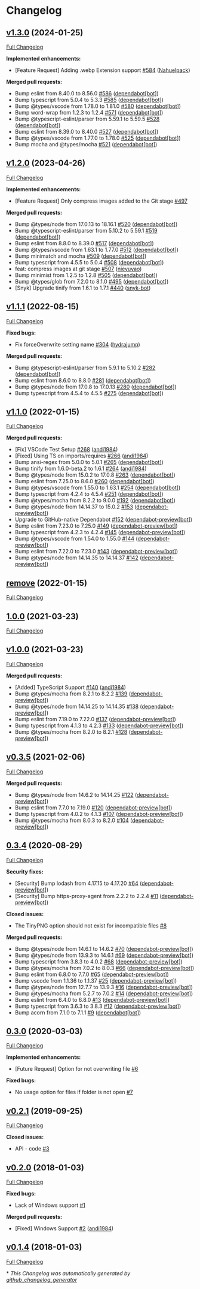 # Changelog

## [v1.3.0](https://github.com/andi1984/vscode-tinypng/tree/v1.3.0) (2024-01-25)

[Full Changelog](https://github.com/andi1984/vscode-tinypng/compare/v1.2.0...v1.3.0)

**Implemented enhancements:**

-   \[Feature Request\] Adding .webp Extension support [\#584](https://github.com/andi1984/vscode-tinypng/pull/584) ([Nahuelpack](https://github.com/Nahuelpack))

**Merged pull requests:**

-   Bump eslint from 8.40.0 to 8.56.0 [\#586](https://github.com/andi1984/vscode-tinypng/pull/586) ([dependabot[bot]](https://github.com/apps/dependabot))
-   Bump typescript from 5.0.4 to 5.3.3 [\#585](https://github.com/andi1984/vscode-tinypng/pull/585) ([dependabot[bot]](https://github.com/apps/dependabot))
-   Bump @types/vscode from 1.78.0 to 1.81.0 [\#580](https://github.com/andi1984/vscode-tinypng/pull/580) ([dependabot[bot]](https://github.com/apps/dependabot))
-   Bump word-wrap from 1.2.3 to 1.2.4 [\#571](https://github.com/andi1984/vscode-tinypng/pull/571) ([dependabot[bot]](https://github.com/apps/dependabot))
-   Bump @typescript-eslint/parser from 5.59.1 to 5.59.5 [\#528](https://github.com/andi1984/vscode-tinypng/pull/528) ([dependabot[bot]](https://github.com/apps/dependabot))
-   Bump eslint from 8.39.0 to 8.40.0 [\#527](https://github.com/andi1984/vscode-tinypng/pull/527) ([dependabot[bot]](https://github.com/apps/dependabot))
-   Bump @types/vscode from 1.77.0 to 1.78.0 [\#525](https://github.com/andi1984/vscode-tinypng/pull/525) ([dependabot[bot]](https://github.com/apps/dependabot))
-   Bump mocha and @types/mocha [\#521](https://github.com/andi1984/vscode-tinypng/pull/521) ([dependabot[bot]](https://github.com/apps/dependabot))

## [v1.2.0](https://github.com/andi1984/vscode-tinypng/tree/v1.2.0) (2023-04-26)

[Full Changelog](https://github.com/andi1984/vscode-tinypng/compare/v1.1.1...v1.2.0)

**Implemented enhancements:**

-   \[Feature Request\] Only compress images added to the Git stage [\#497](https://github.com/andi1984/vscode-tinypng/issues/497)

**Merged pull requests:**

-   Bump @types/node from 17.0.13 to 18.16.1 [\#520](https://github.com/andi1984/vscode-tinypng/pull/520) ([dependabot[bot]](https://github.com/apps/dependabot))
-   Bump @typescript-eslint/parser from 5.10.2 to 5.59.1 [\#519](https://github.com/andi1984/vscode-tinypng/pull/519) ([dependabot[bot]](https://github.com/apps/dependabot))
-   Bump eslint from 8.8.0 to 8.39.0 [\#517](https://github.com/andi1984/vscode-tinypng/pull/517) ([dependabot[bot]](https://github.com/apps/dependabot))
-   Bump @types/vscode from 1.63.1 to 1.77.0 [\#512](https://github.com/andi1984/vscode-tinypng/pull/512) ([dependabot[bot]](https://github.com/apps/dependabot))
-   Bump minimatch and mocha [\#509](https://github.com/andi1984/vscode-tinypng/pull/509) ([dependabot[bot]](https://github.com/apps/dependabot))
-   Bump typescript from 4.5.5 to 5.0.4 [\#508](https://github.com/andi1984/vscode-tinypng/pull/508) ([dependabot[bot]](https://github.com/apps/dependabot))
-   feat: compress images at git stage [\#507](https://github.com/andi1984/vscode-tinypng/pull/507) ([nieyuyao](https://github.com/nieyuyao))
-   Bump minimist from 1.2.5 to 1.2.8 [\#505](https://github.com/andi1984/vscode-tinypng/pull/505) ([dependabot[bot]](https://github.com/apps/dependabot))
-   Bump @types/glob from 7.2.0 to 8.1.0 [\#495](https://github.com/andi1984/vscode-tinypng/pull/495) ([dependabot[bot]](https://github.com/apps/dependabot))
-   \[Snyk\] Upgrade tinify from 1.6.1 to 1.7.1 [\#440](https://github.com/andi1984/vscode-tinypng/pull/440) ([snyk-bot](https://github.com/snyk-bot))

## [v1.1.1](https://github.com/andi1984/vscode-tinypng/tree/v1.1.1) (2022-08-15)

[Full Changelog](https://github.com/andi1984/vscode-tinypng/compare/v1.1.0...v1.1.1)

**Fixed bugs:**

-   Fix forceOverwrite setting name [\#304](https://github.com/andi1984/vscode-tinypng/pull/304) ([hydrajump](https://github.com/hydrajump))

**Merged pull requests:**

-   Bump @typescript-eslint/parser from 5.9.1 to 5.10.2 [\#282](https://github.com/andi1984/vscode-tinypng/pull/282) ([dependabot[bot]](https://github.com/apps/dependabot))
-   Bump eslint from 8.6.0 to 8.8.0 [\#281](https://github.com/andi1984/vscode-tinypng/pull/281) ([dependabot[bot]](https://github.com/apps/dependabot))
-   Bump @types/node from 17.0.8 to 17.0.13 [\#280](https://github.com/andi1984/vscode-tinypng/pull/280) ([dependabot[bot]](https://github.com/apps/dependabot))
-   Bump typescript from 4.5.4 to 4.5.5 [\#275](https://github.com/andi1984/vscode-tinypng/pull/275) ([dependabot[bot]](https://github.com/apps/dependabot))

## [v1.1.0](https://github.com/andi1984/vscode-tinypng/tree/v1.1.0) (2022-01-15)

[Full Changelog](https://github.com/andi1984/vscode-tinypng/compare/remove...v1.1.0)

**Merged pull requests:**

-   \[Fix\] VSCode Test Setup [\#268](https://github.com/andi1984/vscode-tinypng/pull/268) ([andi1984](https://github.com/andi1984))
-   \[Fixed\] Using TS on imports/requires [\#266](https://github.com/andi1984/vscode-tinypng/pull/266) ([andi1984](https://github.com/andi1984))
-   Bump ansi-regex from 5.0.0 to 5.0.1 [\#265](https://github.com/andi1984/vscode-tinypng/pull/265) ([dependabot[bot]](https://github.com/apps/dependabot))
-   Bump tinify from 1.6.0-beta.2 to 1.6.1 [\#264](https://github.com/andi1984/vscode-tinypng/pull/264) ([andi1984](https://github.com/andi1984))
-   Bump @types/node from 15.0.2 to 17.0.8 [\#263](https://github.com/andi1984/vscode-tinypng/pull/263) ([dependabot[bot]](https://github.com/apps/dependabot))
-   Bump eslint from 7.25.0 to 8.6.0 [\#260](https://github.com/andi1984/vscode-tinypng/pull/260) ([dependabot[bot]](https://github.com/apps/dependabot))
-   Bump @types/vscode from 1.55.0 to 1.63.1 [\#254](https://github.com/andi1984/vscode-tinypng/pull/254) ([dependabot[bot]](https://github.com/apps/dependabot))
-   Bump typescript from 4.2.4 to 4.5.4 [\#251](https://github.com/andi1984/vscode-tinypng/pull/251) ([dependabot[bot]](https://github.com/apps/dependabot))
-   Bump @types/mocha from 8.2.2 to 9.0.0 [\#192](https://github.com/andi1984/vscode-tinypng/pull/192) ([dependabot[bot]](https://github.com/apps/dependabot))
-   Bump @types/node from 14.14.37 to 15.0.2 [\#153](https://github.com/andi1984/vscode-tinypng/pull/153) ([dependabot-preview[bot]](https://github.com/apps/dependabot-preview))
-   Upgrade to GitHub-native Dependabot [\#152](https://github.com/andi1984/vscode-tinypng/pull/152) ([dependabot-preview[bot]](https://github.com/apps/dependabot-preview))
-   Bump eslint from 7.23.0 to 7.25.0 [\#149](https://github.com/andi1984/vscode-tinypng/pull/149) ([dependabot-preview[bot]](https://github.com/apps/dependabot-preview))
-   Bump typescript from 4.2.3 to 4.2.4 [\#145](https://github.com/andi1984/vscode-tinypng/pull/145) ([dependabot-preview[bot]](https://github.com/apps/dependabot-preview))
-   Bump @types/vscode from 1.54.0 to 1.55.0 [\#144](https://github.com/andi1984/vscode-tinypng/pull/144) ([dependabot-preview[bot]](https://github.com/apps/dependabot-preview))
-   Bump eslint from 7.22.0 to 7.23.0 [\#143](https://github.com/andi1984/vscode-tinypng/pull/143) ([dependabot-preview[bot]](https://github.com/apps/dependabot-preview))
-   Bump @types/node from 14.14.35 to 14.14.37 [\#142](https://github.com/andi1984/vscode-tinypng/pull/142) ([dependabot-preview[bot]](https://github.com/apps/dependabot-preview))

## [remove](https://github.com/andi1984/vscode-tinypng/tree/remove) (2022-01-15)

[Full Changelog](https://github.com/andi1984/vscode-tinypng/compare/1.0.0...remove)

## [1.0.0](https://github.com/andi1984/vscode-tinypng/tree/1.0.0) (2021-03-23)

[Full Changelog](https://github.com/andi1984/vscode-tinypng/compare/v1.0.0...1.0.0)

## [v1.0.0](https://github.com/andi1984/vscode-tinypng/tree/v1.0.0) (2021-03-23)

[Full Changelog](https://github.com/andi1984/vscode-tinypng/compare/v0.3.5...v1.0.0)

**Merged pull requests:**

-   \[Added\] TypeScript Support [\#140](https://github.com/andi1984/vscode-tinypng/pull/140) ([andi1984](https://github.com/andi1984))
-   Bump @types/mocha from 8.2.1 to 8.2.2 [\#139](https://github.com/andi1984/vscode-tinypng/pull/139) ([dependabot-preview[bot]](https://github.com/apps/dependabot-preview))
-   Bump @types/node from 14.14.25 to 14.14.35 [\#138](https://github.com/andi1984/vscode-tinypng/pull/138) ([dependabot-preview[bot]](https://github.com/apps/dependabot-preview))
-   Bump eslint from 7.19.0 to 7.22.0 [\#137](https://github.com/andi1984/vscode-tinypng/pull/137) ([dependabot-preview[bot]](https://github.com/apps/dependabot-preview))
-   Bump typescript from 4.1.3 to 4.2.3 [\#133](https://github.com/andi1984/vscode-tinypng/pull/133) ([dependabot-preview[bot]](https://github.com/apps/dependabot-preview))
-   Bump @types/mocha from 8.2.0 to 8.2.1 [\#128](https://github.com/andi1984/vscode-tinypng/pull/128) ([dependabot-preview[bot]](https://github.com/apps/dependabot-preview))

## [v0.3.5](https://github.com/andi1984/vscode-tinypng/tree/v0.3.5) (2021-02-06)

[Full Changelog](https://github.com/andi1984/vscode-tinypng/compare/0.3.4...v0.3.5)

**Merged pull requests:**

-   Bump @types/node from 14.6.2 to 14.14.25 [\#122](https://github.com/andi1984/vscode-tinypng/pull/122) ([dependabot-preview[bot]](https://github.com/apps/dependabot-preview))
-   Bump eslint from 7.7.0 to 7.19.0 [\#120](https://github.com/andi1984/vscode-tinypng/pull/120) ([dependabot-preview[bot]](https://github.com/apps/dependabot-preview))
-   Bump typescript from 4.0.2 to 4.1.3 [\#107](https://github.com/andi1984/vscode-tinypng/pull/107) ([dependabot-preview[bot]](https://github.com/apps/dependabot-preview))
-   Bump @types/mocha from 8.0.3 to 8.2.0 [\#104](https://github.com/andi1984/vscode-tinypng/pull/104) ([dependabot-preview[bot]](https://github.com/apps/dependabot-preview))

## [0.3.4](https://github.com/andi1984/vscode-tinypng/tree/0.3.4) (2020-08-29)

[Full Changelog](https://github.com/andi1984/vscode-tinypng/compare/0.3.0...0.3.4)

**Security fixes:**

-   \[Security\] Bump lodash from 4.17.15 to 4.17.20 [\#64](https://github.com/andi1984/vscode-tinypng/pull/64) ([dependabot-preview[bot]](https://github.com/apps/dependabot-preview))
-   \[Security\] Bump https-proxy-agent from 2.2.2 to 2.2.4 [\#11](https://github.com/andi1984/vscode-tinypng/pull/11) ([dependabot-preview[bot]](https://github.com/apps/dependabot-preview))

**Closed issues:**

-   The TinyPNG option should not exist for incompatible files [\#8](https://github.com/andi1984/vscode-tinypng/issues/8)

**Merged pull requests:**

-   Bump @types/node from 14.6.1 to 14.6.2 [\#70](https://github.com/andi1984/vscode-tinypng/pull/70) ([dependabot-preview[bot]](https://github.com/apps/dependabot-preview))
-   Bump @types/node from 13.9.3 to 14.6.1 [\#69](https://github.com/andi1984/vscode-tinypng/pull/69) ([dependabot-preview[bot]](https://github.com/apps/dependabot-preview))
-   Bump typescript from 3.8.3 to 4.0.2 [\#68](https://github.com/andi1984/vscode-tinypng/pull/68) ([dependabot-preview[bot]](https://github.com/apps/dependabot-preview))
-   Bump @types/mocha from 7.0.2 to 8.0.3 [\#66](https://github.com/andi1984/vscode-tinypng/pull/66) ([dependabot-preview[bot]](https://github.com/apps/dependabot-preview))
-   Bump eslint from 6.8.0 to 7.7.0 [\#65](https://github.com/andi1984/vscode-tinypng/pull/65) ([dependabot-preview[bot]](https://github.com/apps/dependabot-preview))
-   Bump vscode from 1.1.36 to 1.1.37 [\#25](https://github.com/andi1984/vscode-tinypng/pull/25) ([dependabot-preview[bot]](https://github.com/apps/dependabot-preview))
-   Bump @types/node from 12.7.7 to 13.9.3 [\#16](https://github.com/andi1984/vscode-tinypng/pull/16) ([dependabot-preview[bot]](https://github.com/apps/dependabot-preview))
-   Bump @types/mocha from 5.2.7 to 7.0.2 [\#14](https://github.com/andi1984/vscode-tinypng/pull/14) ([dependabot-preview[bot]](https://github.com/apps/dependabot-preview))
-   Bump eslint from 6.4.0 to 6.8.0 [\#13](https://github.com/andi1984/vscode-tinypng/pull/13) ([dependabot-preview[bot]](https://github.com/apps/dependabot-preview))
-   Bump typescript from 3.6.3 to 3.8.3 [\#12](https://github.com/andi1984/vscode-tinypng/pull/12) ([dependabot-preview[bot]](https://github.com/apps/dependabot-preview))
-   Bump acorn from 7.1.0 to 7.1.1 [\#9](https://github.com/andi1984/vscode-tinypng/pull/9) ([dependabot[bot]](https://github.com/apps/dependabot))

## [0.3.0](https://github.com/andi1984/vscode-tinypng/tree/0.3.0) (2020-03-03)

[Full Changelog](https://github.com/andi1984/vscode-tinypng/compare/v0.2.1...0.3.0)

**Implemented enhancements:**

-   \[Future Request\] Option for not overwriting file [\#6](https://github.com/andi1984/vscode-tinypng/issues/6)

**Fixed bugs:**

-   No usage option for files if folder is not open [\#7](https://github.com/andi1984/vscode-tinypng/issues/7)

## [v0.2.1](https://github.com/andi1984/vscode-tinypng/tree/v0.2.1) (2019-09-25)

[Full Changelog](https://github.com/andi1984/vscode-tinypng/compare/v0.2.0...v0.2.1)

**Closed issues:**

-   API - code [\#3](https://github.com/andi1984/vscode-tinypng/issues/3)

## [v0.2.0](https://github.com/andi1984/vscode-tinypng/tree/v0.2.0) (2018-01-03)

[Full Changelog](https://github.com/andi1984/vscode-tinypng/compare/v0.1.4...v0.2.0)

**Fixed bugs:**

-   Lack of Windows support [\#1](https://github.com/andi1984/vscode-tinypng/issues/1)

**Merged pull requests:**

-   \[Fixed\] Windows Support [\#2](https://github.com/andi1984/vscode-tinypng/pull/2) ([andi1984](https://github.com/andi1984))

## [v0.1.4](https://github.com/andi1984/vscode-tinypng/tree/v0.1.4) (2018-01-03)

[Full Changelog](https://github.com/andi1984/vscode-tinypng/compare/b72e562f45cb2a7cb77f30ecb1a92b25786c8f40...v0.1.4)

\* _This Changelog was automatically generated by [github_changelog_generator](https://github.com/github-changelog-generator/github-changelog-generator)_
